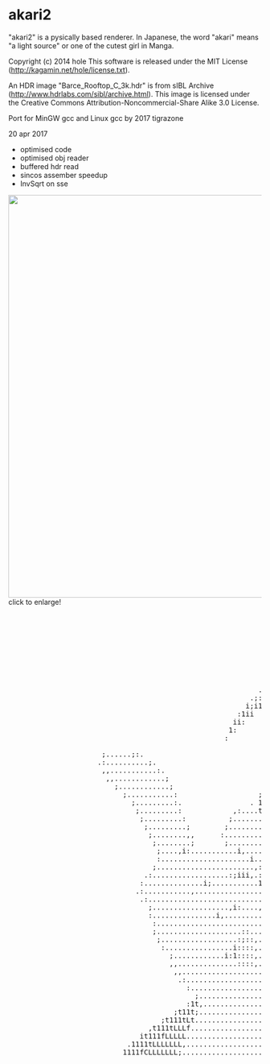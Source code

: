 akari2
=====

"akari2" is a pysically based renderer.
In Japanese, the word "akari" means "a light source" or one of the cutest girl in Manga.

Copyright (c) 2014 hole
This software is released under the MIT License (http://kagamin.net/hole/license.txt).

An HDR image "Barce_Rooftop_C_3k.hdr" is from sIBL Archive (http://www.hdrlabs.com/sibl/archive.html).
This image is licensed under the Creative Commons Attribution-Noncommercial-Share Alike 3.0 License.

Port for MinGW gcc and Linux gcc by 2017 tigrazone

20 apr 2017
* optimised code
* optimised obj reader
* buffered hdr read
* sincos assember speedup
* InvSqrt on sse

<a href="https://1.bp.blogspot.com/-m2uf9hZ2ZA8/WPkPpSDBpyI/AAAAAAAAAus/ql31vdyXSVIeVnFwSd8aln6qU4cogaaRQCLcB/s1960/akari2-hb_280.jpg"><img border="0" src="https://1.bp.blogspot.com/-m2uf9hZ2ZA8/WPkPpSDBpyI/AAAAAAAAAus/ql31vdyXSVIeVnFwSd8aln6qU4cogaaRQCLcB/s400/akari2-hb_280.jpg" width="800"></a>
 click to enlarge!

<pre>

  
                                                                         ffLt11iiitiif1i::iiiiiiiiiiiiiiiiiiiiiiiiiiiiiii1tiiiiiiiiiiiiiiiiiiiiiiiiiiiiiiiiiiiiiiiiiiiiiiiiiiiiiiiiiiiiiiiiiiiiititiiiiiiiiii1,.;11iiiiiiiiiiiii11t;                      
                                                                         LfLLLff1i:,:;iiiiiiiiiiiiiiiiiiiiiiiiiiiiiiiiitLiiiiiiiiiiiiiiiiiiiiiiiiiiiiiiiiiiiiiiiiiiiiiiiiiiiiiiiiiiiiiiiiiiiiiiii1t1iiiiiiiit1iiiiii11111111iiiiitiiti1.                  
                                                                         tLf1:,,,:;;;;;iiiiiiiiiiiiiiiiiiiiiiiiiiiiii1Lfiiiiiiiiiiiiiiiiiiiiiiiiiiiiiiiiiiiiiiiiiiiiiiiiiiiiiiiii1iiiiiiiiiiiiiiiiifiiiii1tii1tftttfttttt1iiiii1t1tii1ti1,                
                                                                       :;,,,,,,,,,,,,,,,,,,,:::::::::;iiiiiiiiiiiiiifLtiiiiiiiiiiiiiiiiiiiiiiiiiiiiiiiiiiiiiiiiiiiiiiiiiiiiiiiiiiitiiiiiiiiiiiiiiiiitiiit1t1iiiiiittiiiiiiiiittiiitiiiitiii               
                                                                   .;,,,,,,,,,::;iiiiiiiiiiiiiiiiiiiiiiiiiiitfiiii1LLtiiii1iiiiiiiiiiiiiiiiiiiiiiiiiiiiiiiiiiiiiiiiiiiiiiiiiiiiiiitiiiiiiiiiiiiiiiiiit1f1iiiiiiiit11iiiiiiiiiiii1ttiiiittiii              
                                                                .;,,,,,:;1iiiiiiiiiiiiiiiiiiiiiiiiiiiiiiit;;1iiiitfLtiii11iiiiiiiiiiiiiiiiiiiiiiiiiiiiiiiiiiiiiiiiiiiiiiiiiiiiiiii1tiiiiiiiiiiiiiiiiiifiiiiiiiiiti1tiiiiiiiiiiiiiitiiiittiit;             
                                                              ;:,,:;iit1iiiiiiiiiiiiiiiiiiiiiiitiiiiii1i::i1iiiitLt1iiitiiiiiiiiiiiiiiiiiiiiiiiiiiiiiiiiiiiiiiiiiiiiiiiiiiiiiiiiiiitiiiiiiiiiiiiiiiiiii1iiiiiiiitiitiiiiiiiiiiiiitiiiiittifft             
                                                           .;,:iii1i;1iiiiiiiiiiiiiiiiiiiiiiiftiiiiit;:::;1iiiitt:;1iitiiiiiiiiiiiiiiiiiiiiiiiiiiiiiiiiiiiiiiiiiiiiiiiiiiiii;::;iiitiiiiiiiiiiiiiiiiiiiitiiiiii11iitiiiiiiiiiiiit1iiiiittffft             
                                                         .;:iiii. .1iiii1iiiiiiiiiiiiiiiii1fL1iiii1i:::::tiiiit,,:1iitiiiiiiiiiiiiiiiiiiii1iiiiiiitiiiiiiiiiiiiiiiiiiiiiiiiiiiiiiiii:,,:;iiiiiiiiiiiiii,ff1iiii11iiitiiiiiiiiiitiiiiiitfCfff;             
                                                        i;i1;    iiiiifiiiiiiiiiiiiiiiii1ffLiiiii1::::::i1iii1..::ti11iiiiiiiiiiiiiiiiiifiiiiiiiitiiiiiiiiiiiiiiiiiiiiiiiii1iiiiiii11iii;:,,,:;iiiiiiii:;Lff1ii1tiiiitiiiiiiiitiiiiitLLLLfft              
                                                      :1ii      1iii1tiiiiiiiiiiiiiiii1fffLiiiit;:::::::tiiii...::titiiiiiiiiiiiiiiiiiffiiiiitii11iiiiiiit:tiiiiiiiiiiiiiitL1iiiiii11iiiiiiii:,,,,,;iii,,fffffLffiiiiitiiiii1ti1tLffLLLLff1               
                                                     ii:       1iiitiiiiiiiiit1iiiiiiffffLii11fi;::::::,1i1ft1:.::ttiiiiiiiiiiiiiiii1Lfiiiiti1iitiiiiiit:::1iiiiiiiiiiiiiiLffiiiiii11iiiiiiiiiii;,,,,,,,,1CfffffLLffLLLCLLLCfffffffCfLCff.                
                                                    1:        1iiitiiiiiiii1ftiiiii1LfffL1iii1:::::::,.:1i1.....f:1tiii1iiiiiiiiiiitLftiit::tiitiiiiit,,:::i1iiiiiiiiiiiitffffiiiii11iiiiiiiiiiiii;,,,,,,;LfCLfffLLfffffLCffffffLCffLL1                   
                                                   :         iiiitiiiiiiiitLfiiiiitffffffiii1:::::::,..;it......::i1ii11iiiiiiiiiiffffi1::::tiitiii1;...,:::tiiiiiiiiiii1;;Lfftiiii11iiiiiiiiiiiiiii,,,,,:LffffLCLLCfLCLffffffCLLLCi                      
                                                            .1iitiiiiiiiiffffiiiiffffffLiii1:::::::....i1:......::tiiiLiiiiiiiiiifffff.,:::i1ii111f::,,..:::tiiiiiiiiii1i::tffL1iiit1iiiiiiiiiiiiiiii:,,,,LfffffffLffffffffffffffff1i1,                   
                      ;......;:.                            ;iitiiiiiiiifffftiiiffffffffiit:::::::.....;1.......,:tit:tiiiiiiiiifffL,..::::tiiiiii........;1L1iiiiiiii1;::::Lfftiiitiiiiiiiiiiiiiiiiii:,,,LffffffLLffffffLfffLLftiiiiiii;                 
                     .:..........;.                         iitii11iiiiffffftiifffffffLtit,::::::......;;..;,....:1t::tiiiiiiiitLL1....::::1iii1:.........,:tiii1f1ii1;..:::tfffiiifiiiiiiiiiiiiiiiiiii,,,LffffffCffffffffLfftifiiii11iiii;               
                      ,,...........:.                       1tii1iiiiifffffffitfffffffL11:::::::1G@@@@@@8t,..:i,.,f,::tiiiiiii1LL:....,::::1ii1:...........,tiiiiiiit1....::;LfL1iifiiiiiiiiiii;;iiiiii;,:LfffffCffffffffffCfiiitiiii1::1ii1.             
                       ,,............;                      t1ii.1iiitfffffff1LfffffffLi1.::L@@@@8L1i;;it0@@t..i:..:::1iiiiiiiLL......,:::,ii1:............,tiiiiiit,...i,.::Lfftif1iiiiii;;;:.;;;;;;iii::LffffCfffffLfffffLLtiiitiiiii:  1ii;            
                         ;............;                     1i; ;iiiifffffCLffffffffff;t,:8@@0i;;;iG@01,:f@Cf@:....::::tiiiiitL.......,::,.:1:.............,1iiiii1........1:ffft1Liiiiii;;.,;;;;;;;;;iii;LfffCfffffLLffffffCfiiiitiiiii:   ;ii           
                           ;...........:                   ;i;  ;iiitfffLLLLffffffffL:;1C@@G;;;;i@@i.......8@GL;...,:::1iiiiiC.........::...1..............;1iii1;..........,tLffLfiiiii;;,.;;;;;;;;;;;;;;;;iLffffffCfffffffCfiiii1iiiii1,    ;i          
                             ;.........:.                . 1i   ;iiifffL1LfCffffffffC:,f,08;;: C@@@i..... 1CC80i....::::1iiit:.........:...................1iiit.............1LffLiiiiii;;;;;;;;;;;;;;;;;;;;;iLffffLLfffffffLfiiiiiiiiiii1.               
                              ;.........:            ,:....t    :ii1LfLitffCfffffffCLi...CG;, f@8CCCCL ..:CCCC01,...,:::,1ii1.............................:1it,..............iLfLtiiiiii;;;;;;;;;;;;;;;;;;;;;1LffffLffffffffffiiiiiiiiiiiii               
                               ;.........:          ;.......;    1itfLiifffLLffffffCff...:G,..@GCCCCCCCCCCCCCCGL.....:::,.ii;.............................t1:................iLfLiiiiiiii;;;;;;;;;;;;;;;;;;;tLLLLLLLLfffffffffiiiiiiiit;                  
                                ;.........;        ;........;    ;itL1iiffffCfffffLLfL,...:,.,@CCCLtf1111tfCCC0i......::,..:;............................f:..................1fLiiiiiii:iii;;;;;;;;;;;;;;ifffffffffffffffffffff1ii1                       
                                 ;........,,      :.........,,    1tfiiifffffCffffCffLi...... GGLf111G0Li11fCCG........,,..................,,,,..............................fL1i;.  ,iiiiiiiiiiiiiiiiitLffffffffffffffffffLtiiiiii                       
                                  ;........;       ;........,,    .fiiiitfffffCfffCffff........0Gt1i:::i1i1fGC..........................,,.................,;,..............:L, .i1tiiiiiiiiiiiiiiiiiiiLfffffffffffffffff1iiiiiiii:                       
                                   ;....,i:...........i,....;      1iiii1LfftffCffCfffL.........,8C1;:;111Gf...............................,1C@@@@@@@@@@@8Ci................ :iiitL1iiiiiiiiiiiiiiiiiiffffffffffffffLtiiiiii11iii1                        
                                   :.....................i..:;    ,1iiiiitffitffCfCffff.,,,,,,,,,.,itffi.................................,tfi;::;i1L0@@@@@@@@@@@G:.........;tiiifffiiiiiiiiiiiiiiiiii1Lffffffffff1iiiiiiiiii1fiii;                        
                                  ;.......................,:..;   iiiiiiiiftiifffLGffft,,,:,,,,,,,.........................................................:C@@@@@@@0:....iiiiiffL1iiiiiiiiiiiiiiiiiiLfffffffffiiiiiiiiiiiii1fii1                         
                                .:..................:;iii,.::..:. 1iiiiiiii1i1fffffffL;,,,,:,:,,,,...............,..............................................i@@@i:.,.tiiitffffiiiiiiiiiiiiiiiiiiLffffffffffiiiiiiiiiiiii1fi1,                         
                               :..............i;...........1:...::1iii11iiiiitfffffffL:.,,,,,,,,........................................................,,,,,,,,,,.....;1ii1fffffiiiiiiiiiiiiiiiiiiLfffffffffffiiiiiiiiiiiiitfi;                          
                              .:...........,................i....iiii1;1iiiiiffffffffL;................................................................,,,,,,,,,,,,,.,tii1ffffff1iiiiiiiiiiiiiiiiiLffffffffffftiiiiiiiiiiiiiLt;                           
                               .:............................;....1ii;:iiiiiiffffffffft.................................................................,,,,,,,,,,,,tiitffffffftiiiiiiiii1iiiiiiiLffffffffffff1iiiiiiiiiiiiiLi                            
                                 ;..................,i:....,i,....ii1 ,1iiiiifffffffffL;...................................................................,,,,,,:tit;Lffffffftiiii1iiiitiiiiii1LffffffffffffL1iiiiiiiiiiii1:                             
                                 :...............i,.........,:....;i; ,1iiiiiffffffffffL1......................................................................1it,.tfffffffftiiitiiiiitiiiiiitLffffffffffffffiiiiiiiiiiiii1                              
                                  :..........................;....:1:  1iiiiiffffffffLfffL;.......................1L1111;::::::::::;i,......................1t;...:Lfffffffftiiftiiiit1iiiiiiLffffffffffffffftiiiiiiiiiiii1,                              
                                  ;....................::....i....:1,  1iiiiifffffffLLfffffL1.....................;11;:::::::::::::::i..................,:,.....,Lfffffffff11ffiiiiitiiiiiitLfffffffffffffffL1iiiiiitiiiiii                               
                                   ;..................:;::,.......:1;  ;iiiiitffffffCfffffffffL;...................,i:::::::::::::::i,........................,Lfffffffffffffiiiiifiiiiii1Lffffffffffffffffffiiiiiii 1iii1                                
                                    :................i::::,.......,,;   1iiiiifffffLLffffffffffffL;...................,,::::::::;;:.........................,LfffffffffffffiiiiifiiiiiiiLffffffffffffffffffftiiiiii  1ii1.                                
                                      ;............i:1::::,........:.   ;iiiiitffffLLffffLLffffffLLfLt....................................................;Lfffffffffffftiiiit1iiiiiiiLfffffffffffffffffLffL1iiiii   1i1.                                 
                                      ,,..............::::,.........:    1iiiiiffffLLffft iffffffCfL:   ,;..............................................iLfffffffffffLtiiitfCiiiiiiiLGCfffffffLfffffffLCffffiiiii   .11                                   
                                       ,,...........................;    ,1iii1ifffLLffi   iffffLLL.   ,ifLCCi.......................................,1Lffffffffffff1i11;:LGiiitiiLGGGGGGLffffCfffffff.fffL1iii:    1:                                    
                                        .:.........................:.     ;iii;iiffLLf;     .fffLCCLLLLCGGGGGGGGGt,.........................,;i;::::iLffffffffffftt1;::::CGfiitiCGGGGGGGGCLCCfCffffL:  1fftii1.    :                                      
                                          :........................;       ;ii; :itLLitLLLf ;CCLCCLLLLLCGGGGCCCCCCCCGCf;.......,:;tLGG;;::::::::::;LfffffffffLfi::::::::CGG1iLGGGGGGGGGGGCLLLLCCLL:    1ffiii                                             
                                            ;.....................:         :i1  .1itiCLLLf :CLLCLLLLLLCGCLLLLLLLLLCGGGGGGGGGGG1::;8C::::::::::::fffffffLL1;:::::::::::CGGGitGGGGGGGGGGGCLLLLLLLLLLt,  1fi1.                                              
                                          :1t,...................,tt.         t,  :;t;CLLLL.,CLLLLLLLLLCCLLLLLLLLLLCGGGGGGGGGG::::::1::::::::::1LfffLfi:::::::::::::::LGGGGiGGGGGGCLCGGGLLLLLLLLLLLLLLLLt:                                                
                                       ;t11t;....................LLt1t.     .;.,.....;CLLLL..LLLLLLLLLLLLLLLLLLLLLLCGGGGGGGGG;:::::::1::::::::ffLLi:::::::::::::::::LGGGGGGfGGGCLLLLLCGCLLLLLLLLLLLLLLLLLLLt,                                             
                                    ;t111tLt....................1LLLt11i  :..........,CLLLC: fLLLLLLLLLLLLLLLLLLLLLLGGGGGGGG;::::::::;;::::::Lf;:::::::::::::::::LGGGGGGGGG0CCLLLLLLLLCLLLLLLLLLLLLLLLLLLLLCCt;:,                                         
                                 ,t111tLLLf.....................LLLLL111t.......,,....LLLLL1 ;CLLLLLLLLLLLLLLLLLLLLLLCGGGGG1::::::::::::::::::::::::::::::::::fGGGGGGGGGGCCLLLLLLLLLLLLLLLLLLLLLLLLLLLCL1,.  ,ifLLLf:                                     
                               it111fLLLLL.....................;LLLLC111t;......,,....1CLLLL..LLLLLLLLLLLLLLLLLLLLLLLLCGGGL::::::::::::::::::::::::::::::::tGGGGGGGGGGCLLLLLLLLLLLLLLLLLLLLLLLLLLLCt:. .:tLCLLLCCLf1tGCt.                                 
                            .1111tLLLLLLL,.....................LLLLLL111ti.............CLLLCi.:CLLLLLLLLLLLLLLLLLLLLLLLLCG::::::::::::::::::::::::::::::1GGGGGGGGCCLLLLLLLLLLLLLLLLLLLLLLLLLLLC1,  ,1LCLLLCLi, ........1G;                                
                           1111fCLLLLLLL;.....................iLLLLL1111t........,.....:CLLLC,.1CLLLLLLLLLLLLLLLLLLLLLLLLCCCCGGGGGL1:::::::::::::::::;CGGGGGCCLLLLLLLLLLLLLLLLLLLLLLLLLLLLCt,  ,tCLLLCLi. ................:.                              

</pre>

